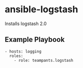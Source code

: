 # ansible-logstash
Installs logstash 2.0

## Example Playbook

    - hosts: logging
      roles:
        - role: teampants.logstash
